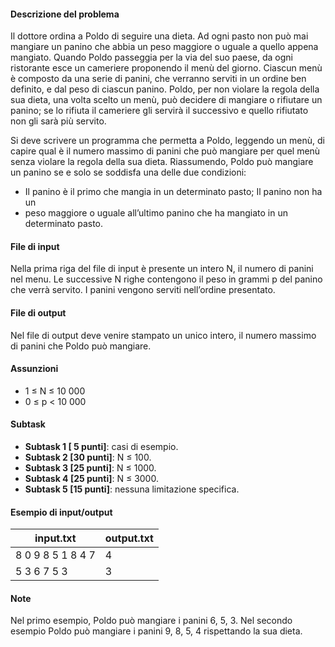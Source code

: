 #### Descrizione del problema

Il dottore ordina a Poldo di seguire una dieta. Ad ogni pasto non può mai
mangiare un panino che abbia un peso maggiore o uguale a quello appena mangiato.
Quando Poldo passeggia per la via del suo paese, da ogni ristorante esce un
cameriere proponendo il menù del giorno. Ciascun menù è composto da una serie di
panini, che verranno serviti in un ordine ben definito, e dal peso di ciascun
panino. Poldo, per non violare la regola della sua dieta, una volta scelto un
menù, può decidere di mangiare o rifiutare un panino; se lo rifiuta il cameriere
gli servirà il successivo e quello rifiutato non gli sarà più servito.

Si deve scrivere un programma che permetta a Poldo, leggendo un menù, di capire
qual è il numero massimo di panini che può mangiare per quel menù senza violare
la regola della sua dieta. Riassumendo, Poldo può mangiare un panino se e solo
se soddisfa una delle due condizioni:

* Il panino è il primo che mangia in un determinato pasto; Il panino non ha un
* peso maggiore o uguale all’ultimo panino che ha mangiato in un determinato
  pasto.

#### File di input

Nella prima riga del file di input è presente un intero N, il numero di panini
nel menu. Le successive N righe contengono il peso in grammi p del panino che
verrà servito. I panini vengono serviti nell’ordine presentato.

#### File di output

Nel file di output deve venire stampato un unico intero, il numero massimo di
panini che Poldo può mangiare.

#### Assunzioni

* 1 ≤ N ≤ 10 000
* 0 ≤ p < 10 000

#### Subtask

* **Subtask 1 [ 5 punti]**: casi di esempio.
* **Subtask 2 [30 punti]**: N ≤ 100.
* **Subtask 3 [25 punti]**: N ≤ 1000.
* **Subtask 4 [25 punti]**: N ≤ 3000.
* **Subtask 5 [15 punti]**: nessuna limitazione specifica.

#### Esempio di input/output

<table class="table table-bordered sample-case">
  <thead class="thead-default">
    <tr>
      <th>input.txt</th>
      <th>output.txt</th>
    </tr>
  </thead>
  <tbody>
    <tr>
      <td>8
0
9
8
5
1
8
4
7</td>
      <td>4</td>
    </tr>
    <tr>
      <td>5
3
6
7
5
3</td>
      <td>3</td>
    </tr>
  </tbody>
</table>

#### Note

Nel primo esempio, Poldo può mangiare i panini 6, 5, 3. Nel secondo esempio
Poldo può mangiare i panini 9, 8, 5, 4 rispettando la sua dieta.
